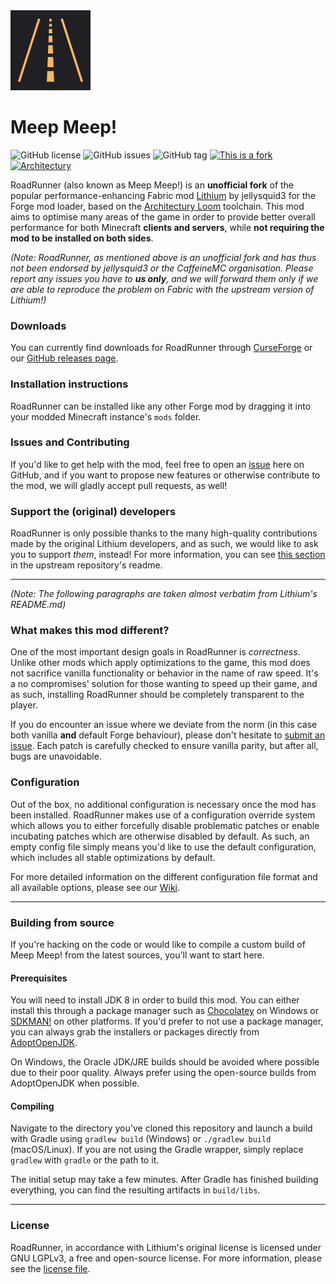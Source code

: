 <img src="src/main/resources/icon.png" width="128">

# Meep Meep!
![GitHub license](https://img.shields.io/github/license/MaxNeedsSnacks/meep-meep.svg)
![GitHub issues](https://img.shields.io/github/issues/MaxNeedsSnacks/meep-meep.svg)
![GitHub tag](https://img.shields.io/github/tag/MaxNeedsSnacks/meep-meep.svg)
[![This is a fork](https://img.shields.io/badge/This%20is%20a%20fork-Support%20the%20original%20mod!-fcb95b)](https://github.com/CaffeineMC/lithium-fabric/)
[![Architectury](https://img.shields.io/badge/built%20with-Architectury%20Loom-f95f1e)](https://github.com/architectury/architectury-loom)

RoadRunner (also known as Meep Meep!) is an **unofficial fork** of the popular performance-enhancing Fabric mod [Lithium](https://github.com/CaffeineMC/lithium-fabric) by jellysquid3 for the Forge mod loader, based on the [Architectury Loom](https://github.com/architectury/architectury-loom) toolchain.
This mod aims to optimise many areas of the game in order to provide better overall performance for both Minecraft **clients and servers**, while **not requiring the mod to be installed on both sides**.

*(Note: RoadRunner, as mentioned above is an unofficial fork and has thus not been endorsed by jellysquid3 or the CaffeineMC organisation. Please report any issues you have to **us only**, and we will forward them only if we are able to reproduce the problem on Fabric with the upstream version of Lithium!)*

### Downloads

You can currently find downloads for RoadRunner through [CurseForge](https://legacy.curseforge.com/minecraft/mc-mods/roadrunner) or our [GitHub releases page](https://github.com/MaxNeedsSnacks/roadrunner/releases).

### Installation instructions

RoadRunner can be installed like any other Forge mod by dragging it into your modded Minecraft instance's `mods` folder.

### Issues and Contributing

If you'd like to get help with the mod, feel free to open an [issue](https://github.com/MaxNeedsSnacks/roadrunner/issues/) here on GitHub, and if you want to propose new features or otherwise contribute to the mod, we will gladly accept pull requests, as well!

### Support the (original) developers

RoadRunner is only possible thanks to the many high-quality contributions made by the original Lithium developers, and as such, we would like to ask you to support *them*, instead! For more information, you can see [this section](https://github.com/CaffeineMC/lithium-fabric#support-the-developers) in the upstream repository's readme.

---

*(Note: The following paragraphs are taken almost verbatim from Lithium's README.md)*

### What makes this mod different?

One of the most important design goals in RoadRunner is *correctness*. Unlike other mods which apply optimizations to the game, this mod does not sacrifice vanilla functionality or behavior in the name of raw speed. It's a no compromises' solution for those wanting to speed up their game, and as such, installing RoadRunner should be completely transparent to the player.

If you do encounter an issue where we deviate from the norm (in this case both vanilla **and** default Forge behaviour), please don't hesitate to [submit an issue](https://github.com/MaxNeedsSnacks/roadrunner/issues/). Each patch is carefully checked to ensure vanilla parity, but after all, bugs are unavoidable.

### Configuration

Out of the box, no additional configuration is necessary once the mod has been installed. RoadRunner makes use of a configuration override system which allows you to either forcefully disable problematic patches or enable incubating patches which are otherwise disabled by default. As such, an empty config file simply means you'd like to use the
default configuration, which includes all stable optimizations by default.

For more detailed information on the different configuration file format and all available options, please see our [Wiki](https://github.com/MaxNeedsSnacks/roadrunner/wiki/Configuration-Files).

---

### Building from source

If you're hacking on the code or would like to compile a custom build of Meep Meep! from the latest sources, you'll want to start here.

#### Prerequisites

You will need to install JDK 8 in order to build this mod. You can either install this through a package manager such as
[Chocolatey](https://chocolatey.org/) on Windows or [SDKMAN!](https://sdkman.io/) on other platforms. If you'd prefer to
not use a package manager, you can always grab the installers or packages directly from
[AdoptOpenJDK](https://adoptopenjdk.net/).

On Windows, the Oracle JDK/JRE builds should be avoided where possible due to their poor quality. Always prefer using
the open-source builds from AdoptOpenJDK when possible.

#### Compiling

Navigate to the directory you've cloned this repository and launch a build with Gradle using `gradlew build` (Windows)
or `./gradlew build` (macOS/Linux). If you are not using the Gradle wrapper, simply replace `gradlew` with `gradle`
or the path to it.

The initial setup may take a few minutes. After Gradle has finished building everything, you can find the resulting
artifacts in `build/libs`.

---

### License

RoadRunner, in accordance with Lithium's original license is licensed under GNU LGPLv3, a free and open-source license. For more information, please see the
[license file](https://github.com/MaxNeedsSnacks/meep-meep/blob/1.16.x/forge/LICENSE.txt).
